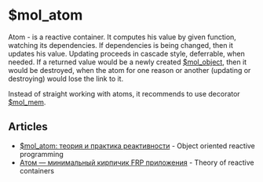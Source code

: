# $mol_atom

Atom - is a reactive container. It computes his value by given function, watching its dependencies. If dependencies is being changed, then it updates his value. Updating proceeds in cascade style, deferrable, when needed. If a returned value would be a newly created  [$mol_object](../object), then it would be destroyed, when the atom for one reason or another (updating or destroying) would lose the link to it.

Instead of straight working with atoms, it recommends to use decorator [$mol_mem](../mem).

## Articles

* [$mol_atom: теория и практика реактивности](https://habrahabr.ru/post/317360/) - Object oriented reactive programming
* [Атом — минимальный кирпичик FRP приложения](https://habrahabr.ru/post/235121/) - Theory of reactive containers
